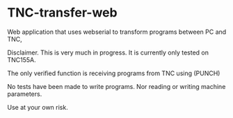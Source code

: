 # TNC-transfer-web
Web application that uses webserial to transform programs between PC and TNC,

Disclaimer.
This is very much in progress. 
It is currently only tested on TNC155A.

The only verified function is receiving programs from TNC using (PUNCH) 

No tests have been made to write programs. Nor reading or writing machine parameters.

Use at your own risk.


 
